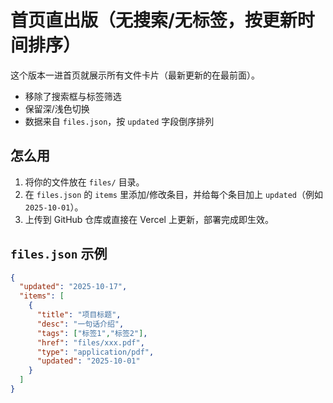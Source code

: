 # 首页直出版（无搜索/无标签，按更新时间排序）

这个版本一进首页就展示所有文件卡片（最新更新的在最前面）。
- 移除了搜索框与标签筛选
- 保留深/浅色切换
- 数据来自 `files.json`，按 `updated` 字段倒序排列

## 怎么用
1. 将你的文件放在 `files/` 目录。
2. 在 `files.json` 的 `items` 里添加/修改条目，并给每个条目加上 `updated`（例如 `2025-10-01`）。
3. 上传到 GitHub 仓库或直接在 Vercel 上更新，部署完成即生效。

## `files.json` 示例
```json
{
  "updated": "2025-10-17",
  "items": [
    {
      "title": "项目标题",
      "desc": "一句话介绍",
      "tags": ["标签1","标签2"],
      "href": "files/xxx.pdf",
      "type": "application/pdf",
      "updated": "2025-10-01"
    }
  ]
}
```
